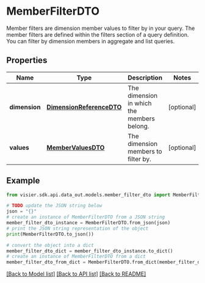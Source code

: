 # MemberFilterDTO

Member filters are dimension member values to filter by in your query. The member filters are  defined within the filters section of a query definition. You can filter by dimension members in  aggregate and list queries.

## Properties

Name | Type | Description | Notes
------------ | ------------- | ------------- | -------------
**dimension** | [**DimensionReferenceDTO**](DimensionReferenceDTO.md) | The dimension in which the members belong. | [optional] 
**values** | [**MemberValuesDTO**](MemberValuesDTO.md) | The dimension members to filter by. | [optional] 

## Example

```python
from visier.sdk.api.data_out.models.member_filter_dto import MemberFilterDTO

# TODO update the JSON string below
json = "{}"
# create an instance of MemberFilterDTO from a JSON string
member_filter_dto_instance = MemberFilterDTO.from_json(json)
# print the JSON string representation of the object
print(MemberFilterDTO.to_json())

# convert the object into a dict
member_filter_dto_dict = member_filter_dto_instance.to_dict()
# create an instance of MemberFilterDTO from a dict
member_filter_dto_from_dict = MemberFilterDTO.from_dict(member_filter_dto_dict)
```
[[Back to Model list]](../README.md#documentation-for-models) [[Back to API list]](../README.md#documentation-for-api-endpoints) [[Back to README]](../README.md)


